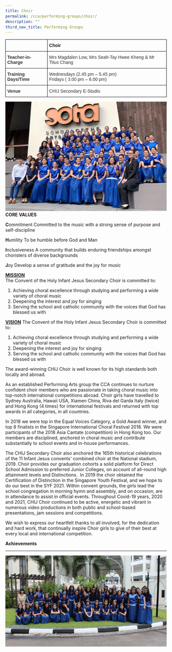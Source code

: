 ```yaml
---
title: Choir
permalink: /cca/performing-groups/choir/
description: ""
third_nav_title: Performing Groups
---
```

<style type="text/css">
.tg  {border-collapse:collapse;border-spacing:0;}
.tg td{border-color:black;border-style:solid;border-width:1px;font-family:Arial, sans-serif;font-size:14px;
  overflow:hidden;padding:10px 5px;word-break:normal;}
.tg th{border-color:black;border-style:solid;border-width:1px;font-family:Arial, sans-serif;font-size:14px;
  font-weight:normal;overflow:hidden;padding:10px 5px;word-break:normal;}
.tg .tg-1wig{font-weight:bold;text-align:left;vertical-align:top}
.tg .tg-ujx6{color:#333;text-align:left;vertical-align:top}
.tg .tg-pvk6{color:#333;text-align:left;vertical-align:middle}
.tg .tg-osjb{color:#333;font-weight:bold;text-align:left;vertical-align:top}
</style>
<table class="tg">
<thead>
  <tr>
    <th class="tg-osjb"></th>
    <th class="tg-1wig">Choir</th>
  </tr>
</thead>
<tbody>
  <tr>
    <td class="tg-osjb">Teacher-in-Charge<br></td>
    <td class="tg-pvk6"><span style="color:inherit;background-color:transparent">Mrs Magdalen Low, Mrs Seah-Tay Hwee Kheng &amp; Mr Titus Chang</span><br></td>
  </tr>
  <tr>
    <td class="tg-osjb">Training Days/Time<br></td>
    <td class="tg-ujx6">Wednesdays (2.45 pm – 5.45 pm) <br>Fridays ( 3.00 pm – 6.00 pm) <br></td>
  </tr>
  <tr>
    <td class="tg-osjb">Venue</td>
    <td class="tg-pvk6"><span style="color:inherit;background-color:transparent">CHIJ Secondary E-Studio</span></td>
  </tr>
</tbody>
</table>

![](/images/Choir%201.jpg)
**CORE VALUES**

  

**C**ommitment
Committed to the music with a strong sense of purpose and self-discipline

  

**H**umility
To&nbsp;be humble before God and Man
  

**I**nclusiveness
A community that builds enduring friendships amongst choristers of diverse backgrounds

  

**J**oy
Develop a sense of gratitude and the joy for music

<u><strong>MISSION </strong></u>  
The Convent of the Holy Infant Jesus Secondary Choir is committed to:

1. Achieving choral excellence through studying and performing a wide variety of choral music
3. Deepening the interest and joy for singing
5. Serving the school and catholic community with the voices that God has blessed us with

<u><strong>VISION</strong></u>
The Convent of the Holy Infant Jesus Secondary Choir is committed to:  
1. Achieving choral excellence through studying and performing a wide variety of choral music
4. Deepening the interest and joy for singing
6. Serving the school and catholic community with the voices that God has blessed us with 

The award-winning CHIJ Choir is well known for its high standards both locally and abroad.&nbsp;

As an established Performing Arts group the CCA continues to nurture confident choir members who are passionate in taking choral music into top-notch international competitions abroad. Choir girls have travelled to Sydney Australia, Hawaii USA, Xiamen China, Riva del Garda Italy (twice) and Hong Kong (4 times) for international festivals and returned with top awards in all categories, in all countries.&nbsp;

In 2018 we were top in the Equal Voices Category, a Gold Award winner, and top 8 finalists in the Singapore International Choral Festival 2018. We were participants of the 2018 Asia Cantate (competition) in Hong Kong too. Our members are disciplined, anchored in choral music and contribute substantially to school events and in-house performances.&nbsp; 

The CHIJ Secondary Choir also anchored the 165th historical celebrations of the 11 Infant Jesus convents' combined choir at the National stadium, 2019. Choir provides our graduation cohorts a solid platform for Direct School Admission to preferred Junior Colleges, on account of all-round high attainment levels and Distinctions.&nbsp; In 2019 the choir obtained the Certification of Distinction in the Singapore Youth Festival, and we hope to do our best in the SYF 2021. Within convent grounds, the girls lead the school congregation in morning hymn and assembly, and on occasion, are in attendance to assist in official events. Throughout Covid-19 years, 2020 and 2021, CHIJ Choir continued to be active, energetic and vibrant in numerous video productions in both public and school-based presentations, jam sessions and competitions.&nbsp;

We wish to express our heartfelt thanks to all involved, for the dedication and hard work, that continually inspire Choir girls to give of their best at every local and international competition.

<strong>Achievements</strong>
***
![](/images/Choir%20(Students-3)%20at%20SYF%202013.jpg)